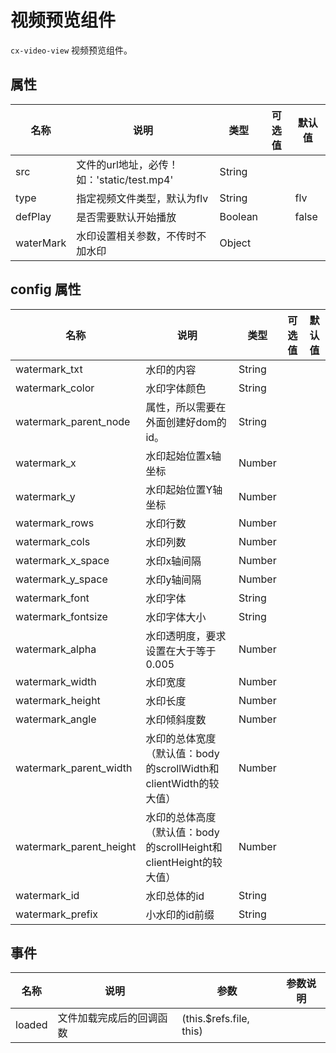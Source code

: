 # 视频预览组件

`cx-video-view` 视频预览组件。

## 属性

| 名称 | 说明 | 类型 | 可选值 | 默认值 |
| ----- | ----- | ----- | ----- | ----- |
| src | 文件的url地址，必传！如：'static/test.mp4' | String | | |
| type | 指定视频文件类型，默认为flv | String | | flv |
| defPlay | 是否需要默认开始播放 | Boolean | | false |
| waterMark | 水印设置相关参数，不传时不加水印 | Object | | |

## config 属性

| 名称 | 说明 | 类型 | 可选值 | 默认值 |
| ----- | ----- | ----- | ----- | ----- |
| watermark_txt | 水印的内容 | String | | |
| watermark_color | 水印字体颜色 | String | | |
| watermark_parent_node | 属性，所以需要在外面创建好dom的id。 | String | | |
| watermark_x | 水印起始位置x轴坐标 | Number | | |
| watermark_y | 水印起始位置Y轴坐标 | Number | | |
| watermark_rows | 水印行数 | Number | | |
| watermark_cols | 水印列数 | Number | | |
| watermark_x_space | 水印x轴间隔 | Number | | |
| watermark_y_space | 水印y轴间隔 | Number | | |
| watermark_font | 水印字体 | String | | |
| watermark_fontsize | 水印字体大小 | String | | |
| watermark_alpha | 水印透明度，要求设置在大于等于0.005 | Number | | |
| watermark_width | 水印宽度 | Number | | |
| watermark_height | 水印长度 | Number | | |
| watermark_angle | 水印倾斜度数 | Number | | |
| watermark_parent_width | 水印的总体宽度（默认值：body的scrollWidth和clientWidth的较大值） | Number | | |
| watermark_parent_height | 水印的总体高度（默认值：body的scrollHeight和clientHeight的较大值） | Number | | |
| watermark_id | 水印总体的id | String | | |
| watermark_prefix | 小水印的id前缀 | String | | |

## 事件

| 名称 | 说明 | 参数 | 参数说明 |
| ----- | ----- | ----- | ----- |
| loaded | 文件加载完成后的回调函数 | (this.$refs.file, this) | |
